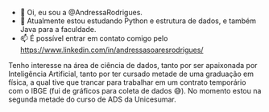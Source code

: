 - 👋 Oi, eu sou a @AndressaRodrigues.
- 🌱 Atualmente estou estudando Python e estrutura de dados, e também Java para a faculdade.
- 📫 É possível entrar em contato comigo pelo https://www.linkedin.com/in/andressasoaresrodrigues/

Tenho interesse na área de ciência de dados, tanto por ser apaixonada por Inteligência Artificial, tanto por ter cursado metade de uma graduação em física, a qual tive que trancar para trabalhar em um contrato temporário com o IBGE (fui de gráficos para coleta de dados 😅).
No momento estou na segunda metade do curso de ADS da Unicesumar.
